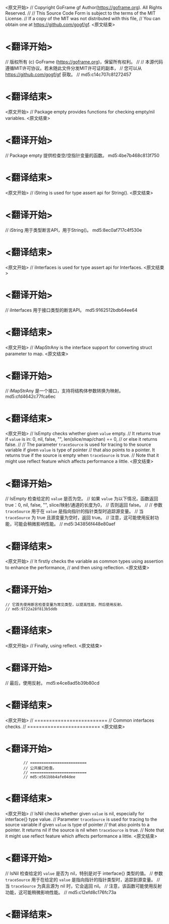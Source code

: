 
<原文开始>
// Copyright GoFrame gf Author(https://goframe.org). All Rights Reserved.
//
// This Source Code Form is subject to the terms of the MIT License.
// If a copy of the MIT was not distributed with this file,
// You can obtain one at https://github.com/gogf/gf.
<原文结束>

# <翻译开始>
// 版权所有 (c) GoFrame (https://goframe.org)，保留所有权利。
//
// 本源代码遵循MIT许可协议。若未随此文件分发MIT许可证的副本，
// 您可以从 https://github.com/gogf/gf 获取。
// md5:c14c707c81272457
# <翻译结束>


<原文开始>
// Package empty provides functions for checking empty/nil variables.
<原文结束>

# <翻译开始>
// Package empty 提供检查空/空指针变量的函数。 md5:4be7b468c813f750
# <翻译结束>


<原文开始>
// iString is used for type assert api for String().
<原文结束>

# <翻译开始>
// iString 用于类型断言API，用于String()。 md5:8ec0af717c4f530e
# <翻译结束>


<原文开始>
// iInterfaces is used for type assert api for Interfaces.
<原文结束>

# <翻译开始>
// iInterfaces 用于接口类型的断言API。 md5:9162512bdb64ee64
# <翻译结束>


<原文开始>
// iMapStrAny is the interface support for converting struct parameter to map.
<原文结束>

# <翻译开始>
// iMapStrAny 是一个接口，支持将结构体参数转换为映射。 md5:cfd4642c77fca6ec
# <翻译结束>


<原文开始>
// IsEmpty checks whether given `value` empty.
// It returns true if `value` is in: 0, nil, false, "", len(slice/map/chan) == 0,
// or else it returns false.
//
// The parameter `traceSource` is used for tracing to the source variable if given `value` is type of pointer
// that also points to a pointer. It returns true if the source is empty when `traceSource` is true.
// Note that it might use reflect feature which affects performance a little.
<原文结束>

# <翻译开始>
// IsEmpty 检查给定的 `value` 是否为空。
// 如果 `value` 为以下情况，函数返回 true：0, nil, false, "", slice/映射/通道的长度为0，
// 否则返回 false。
//
// 参数 `traceSource` 用于在 `value` 是指向指针的指针类型时追踪源变量。
// 当 `traceSource` 为 true 且源变量为空时，返回 true。
// 注意，这可能使用反射功能，可能会稍微影响性能。
// md5:343856f448e80aef
# <翻译结束>


<原文开始>
	// It firstly checks the variable as common types using assertion to enhance the performance,
	// and then using reflection.
<原文结束>

# <翻译开始>
	// 它首先使用断言检查变量为常见类型，以提高性能，然后使用反射。
	// md5:9722a28f813b5ddb
# <翻译结束>


<原文开始>
// Finally, using reflect.
<原文结束>

# <翻译开始>
// 最后，使用反射。 md5:e4ce8ad5b39b80cd
# <翻译结束>


<原文开始>
			// =========================
			// Common interfaces checks.
			// =========================
<原文结束>

# <翻译开始>
			// =========================
			// 公共接口检查。
			// =========================
			// md5:e561bbb4afe04dee
# <翻译结束>


<原文开始>
// IsNil checks whether given `value` is nil, especially for interface{} type value.
// Parameter `traceSource` is used for tracing to the source variable if given `value` is type of pointer
// that also points to a pointer. It returns nil if the source is nil when `traceSource` is true.
// Note that it might use reflect feature which affects performance a little.
<原文结束>

# <翻译开始>
// IsNil 检查给定的 `value` 是否为 nil，特别是对于 interface{} 类型的值。
// 参数 `traceSource` 用于在给定的 `value` 是指向指针的指针类型时，追踪到源变量。
// 当 `traceSource` 为真且源为 nil 时，它会返回 nil。
// 注意，该函数可能使用反射功能，这可能稍微影响性能。
// md5:c12efd8c176fc73a
# <翻译结束>


